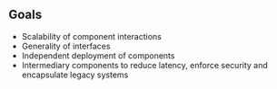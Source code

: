 ## Goals

- Scalability of component interactions
- Generality of interfaces
- Independent deployment of components
- Intermediary components to reduce latency, enforce security and encapsulate legacy systems
